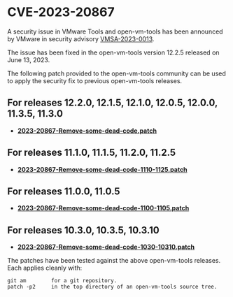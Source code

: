 #    CVE-2023-20867

A security issue in VMware Tools and open-vm-tools has been announced by VMware in security advisory [VMSA-2023-0013](https://www.vmware.com/security/advisories/VMSA-2023-0013.html).

The issue has been fixed in the open-vm-tools version 12.2.5 released on June 13, 2023.

The following patch provided to the open-vm-tools community can be used to apply the security fix to previous open-vm-tools releases.

## For releases 12.2.0, 12.1.5, 12.1.0, 12.0.5, 12.0.0, 11.3.5, 11.3.0


*   **[2023-20867-Remove-some-dead-code.patch](https://github.com/vmware/open-vm-tools/blob/CVE-2023-20867.patch/2023-20867-Remove-some-dead-code.patch)**


## For releases 11.1.0, 11.1.5, 11.2.0, 11.2.5


*   **[2023-20867-Remove-some-dead-code-1110-1125.patch](https://github.com/vmware/open-vm-tools/blob/CVE-2023-20867.patch/2023-20867-Remove-some-dead-code-1110-1125.patch)**


## For releases 11.0.0, 11.0.5


*   **[2023-20867-Remove-some-dead-code-1100-1105.patch](https://github.com/vmware/open-vm-tools/blob/CVE-2023-20867.patch/2023-20867-Remove-some-dead-code-1100-1105.patch)**


## For releases 10.3.0, 10.3.5, 10.3.10


*   **[2023-20867-Remove-some-dead-code-1030-10310.patch](https://github.com/vmware/open-vm-tools/blob/CVE-2023-20867.patch/2023-20867-Remove-some-dead-code-1030-10310.patch)**


The patches have been tested against the above open-vm-tools releases.  Each applies cleanly with: 

    git am        for a git repository.
    patch -p2     in the top directory of an open-vm-tools source tree. 

 
